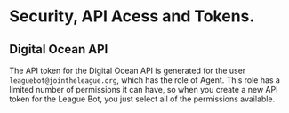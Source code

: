 # Security, API Acess and Tokens. 


## Digital Ocean API

The API token for the Digital Ocean API is generated for the user
`leaguebot@jointheleague.org`, which has the role of Agent. This role
has a limited number of permissions it can have, so when you create a 
new API token for the League Bot, you just select all 
of the permissions available. 